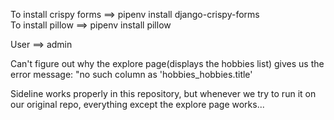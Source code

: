 To install crispy forms ==> pipenv install django-crispy-forms  
To install pillow       ==> pipenv install pillow

User ==> admin

Can't figure out why the explore page(displays the hobbies list) gives us the error message: "no such column as 'hobbies_hobbies.title'

Sideline works properly in this repository, but whenever we try to run it on our original repo, everything except the explore page works...
